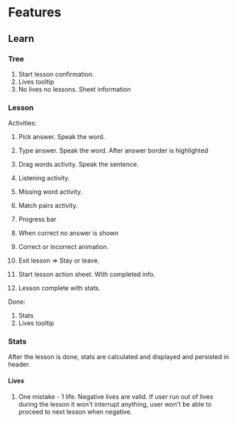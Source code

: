# Features

## Learn

### Tree

1. Start lesson confirmation.
1. Lives tooltip
1. No lives no lessons. Sheet information

### Lesson

Activities:

1. Pick answer. Speak the word.
1. Type answer. Speak the word. After answer border is highlighted
1. Drag words activity. Speak the sentence.
1. Listening activity.
1. Missing word activity.
1. Match pairs activity.

1. Progress bar
1. When correct no answer is shown
1. Correct or incorrect animation.
1. Exit lesson => Stay or leave.
1. Start lesson action sheet. With completed info.
1. Lesson complete with stats.

Done:

1. Stats
2. Lives tooltip

### Stats

After the lesson is done, stats are calculated and displayed and persisted in header.

#### Lives

1. One mistake - 1 life. Negative lives are valid. If user run out of lives during the lesson it won't interrupt anything, user won't be able to proceed to next lesson when negative.
